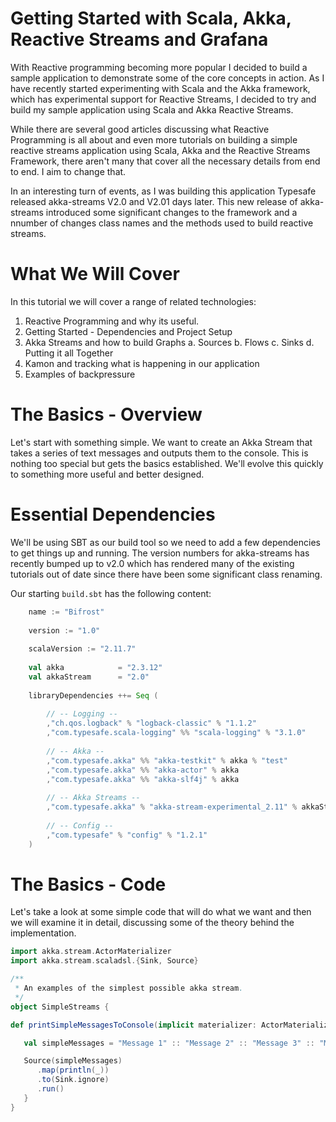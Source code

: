 Getting Started with Scala, Akka, Reactive Streams and Grafana
===

With Reactive programming becoming more popular I decided to build a sample application to demonstrate some of the 
core concepts in action.  As I have recently started experimenting with Scala and the Akka framework, which has 
experimental support for Reactive Streams, I decided to try and build my sample application using Scala and 
Akka Reactive Streams.

While there are several good articles discussing what Reactive Programming is all about and even more tutorials on
building a simple reactive streams application using Scala, Akka and the Reactive Streams Framework, there aren't
many that cover all the necessary details from end to end.  I aim to change that.

In an interesting turn of events, as I was building this application Typesafe released akka-streams V2.0 
and V2.01 days later.  This new release of akka-streams introduced some significant changes to the framework and a 
nnumber of changes class names and the methods used to build reactive streams.

What We Will Cover
===

In this tutorial we will cover a range of related technologies:

1.  Reactive Programming and why its useful.
2.  Getting Started - Dependencies and Project Setup
3.  Akka Streams and how to build Graphs
    a.  Sources
    b.  Flows
    c.  Sinks
    d.  Putting it all Together
4.  Kamon and tracking what is happening in our application
5.  Examples of backpressure

The Basics - Overview
===

Let's start with something simple.  We want to create an Akka Stream that takes a series of text messages and outputs
them to the console.  This is nothing too special but gets the basics established.  We'll evolve this quickly to 
something more useful and better designed.


Essential Dependencies
===

We'll be using SBT as our build tool so we need to add a few dependencies to get things up and running.  The version 
numbers for akka-streams has recently bumped up to v2.0 which has rendered many of the existing tutorials out of date
since there have been some significant class renaming.

Our starting ```build.sbt``` has the following content:

```scala
    name := "Bifrost"
    
    version := "1.0"
    
    scalaVersion := "2.11.7"
    
    val akka            = "2.3.12"  
    val akkaStream      = "2.0"
    
    libraryDependencies ++= Seq (
     
        // -- Logging --
        ,"ch.qos.logback" % "logback-classic" % "1.1.2"
        ,"com.typesafe.scala-logging" %% "scala-logging" % "3.1.0"
   
        // -- Akka --
        ,"com.typesafe.akka" %% "akka-testkit" % akka % "test"
        ,"com.typesafe.akka" %% "akka-actor" % akka
        ,"com.typesafe.akka" %% "akka-slf4j" % akka
     
        // -- Akka Streams --
        ,"com.typesafe.akka" % "akka-stream-experimental_2.11" % akkaStream
   
        // -- Config --
        ,"com.typesafe" % "config" % "1.2.1"
    )
```

The Basics - Code
===

Let's take a look at some simple code that will do what we want and then we will examine it in detail, discussing some of the theory behind the implementation.

```scala
import akka.stream.ActorMaterializer
import akka.stream.scaladsl.{Sink, Source}

/**
 * An examples of the simplest possible akka stream.
 */
object SimpleStreams {

def printSimpleMessagesToConsole(implicit materializer: ActorMaterializer) = {

   val simpleMessages = "Message 1" :: "Message 2" :: "Message 3" :: "Message 4" :: "Message 5" :: Nil

   Source(simpleMessages)
      .map(println(_))
      .to(Sink.ignore)
      .run()
   }
}
```   
   



 
 





